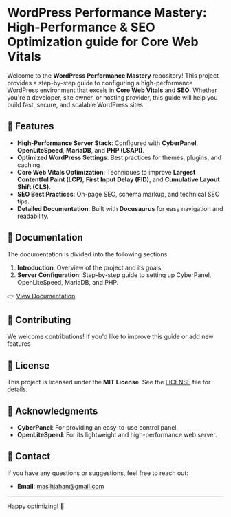 # WordPress Performance Mastery: High-Performance & SEO Optimization guide for Core Web Vitals

Welcome to the **WordPress Performance Mastery** repository! This project provides a step-by-step guide to configuring a high-performance WordPress environment that excels in **Core Web Vitals** and **SEO**. Whether you're a developer, site owner, or hosting provider, this guide will help you build fast, secure, and scalable WordPress sites.



## 🚀 Features

- **High-Performance Server Stack**: Configured with **CyberPanel**, **OpenLiteSpeed**, **MariaDB**, and **PHP (LSAPI)**.
- **Optimized WordPress Settings**: Best practices for themes, plugins, and caching.
- **Core Web Vitals Optimization**: Techniques to improve **Largest Contentful Paint (LCP)**, **First Input Delay (FID)**, and **Cumulative Layout Shift (CLS)**.
- **SEO Best Practices**: On-page SEO, schema markup, and technical SEO tips.
- **Detailed Documentation**: Built with **Docusaurus** for easy navigation and readability.



## 📖 Documentation

The documentation is divided into the following sections:

1. **Introduction**: Overview of the project and its goals.
2. **Server Configuration**: Step-by-step guide to setting up CyberPanel, OpenLiteSpeed, MariaDB, and PHP.

👉 [View Documentation](https://wp-optimize.github.io/)



## 🤝 Contributing

We welcome contributions! If you'd like to improve this guide or add new features



## 📜 License

This project is licensed under the **MIT License**. See the [LICENSE](LICENSE) file for details.



## 🙏 Acknowledgments

- **CyberPanel**: For providing an easy-to-use control panel.
- **OpenLiteSpeed**: For its lightweight and high-performance web server.



## 📧 Contact

If you have any questions or suggestions, feel free to reach out:

- **Email**: masihjahan@gmail.com

---

Happy optimizing! 🚀
